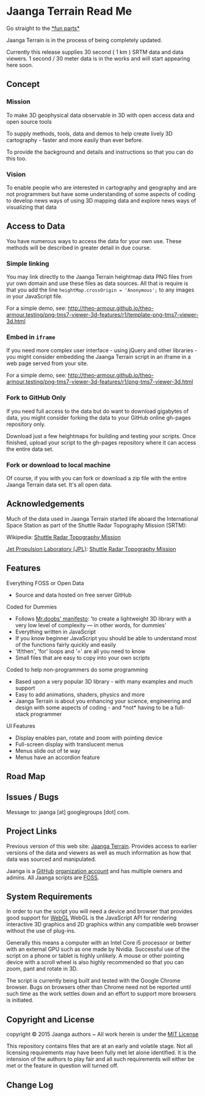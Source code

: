 Jaanga Terrain Read Me
===
<span style=display:none; >[View as web page]( http://jaanga.github.io/terrain-r2/terrain.html "view the files as apps." ) <input value="<< You are here" size=15 style="font:bold 11pt monospace;border-width:0;" ></span>  



Go straight to the [\*fun parts\*]( http://jaanga.github.io/terrain-srtm30-plus-viewers/terrain-srtm30-plus-viewers.html )

Jaanga Terrain is in the process of being completely updated.

Currently this release supplies 30 second ( 1 km ) SRTM data and data viewers. 
1 second / 30 meter data is in the works and will start appearing here soon.

<!--

### Live Demo

<iframe src="http://XXX.github.io/XXX/latest/index.html" width=100% height=500px class='overview' >
There is an `iframe` here. It is not visible when viewed on github.com/XXX. To view, click 'Web page view' just above.
</iframe>
_XXX - latest revision_ / [Full Screen]( http://XXX.github.io/latest/index.html)

-->

## Concept

### Mission  
<!-- a statement of a rationale, applicable now as well as in the future -->
To make 3D geophysical data observable in 3D with open access data and open source tools

To supply methods, tools, data and demos to help create lively 3D cartography - faster and more easily than ever before.

To provide the background and details and instructions so that you can do this too. 

### Vision  
<!--  a descriptive picture of a desired future state -->
To enable people who are interested in cartography and geography and are not programmers but have some understanding of some aspects of coding
to develop news ways of using 3D mapping data and explore news ways of visualizing that data

## Access to Data

You have numerous  ways to access the data for your own use. These methods will be described in greater detail in due course.

### Simple linking

You may link directly to the Jaanga Terrain heightmap data PNG files from yur own domain and use these files as data sources. 
All that is require is that you add the line `heightMap.crossOrigin = 'Anonymous';` to any images in your JavaScript file.  

For a simple demo, see: <http://theo-armour.github.io/theo-armour.testing/png-tms7-viewer-3d-features/r1/template-png-tms7-viewer-3d.html>

### Embed in `iframe`

If you need more complex user interface - using jQuery and other libraries - you might consider embedding the Jaanga Terrain script in an iframe in a web page served from your site.

For a simple demo, see: <http://theo-armour.github.io/theo-armour.testing/png-tms7-viewer-3d-features/r1/png-tms7-viewer-3d.html>

### Fork to GitHub Only

If you need full access to the data but do want to download gigabytes of data, 
you might consider forking the data to your GitHub online gh-pages repository only.

Download just a few heightmaps for building and testing your scripts. 
Once finished, upload your script to the gh-pages repository where it can access the entire data set.

### Fork or download to local machine

Of course, if you with you can fork or download a zip file with the entire Jaanga Terrain data set. 
It's all open data.

## Acknowledgements

Much of the data used in Jaanga Terrain started life aboard the International Space Station 
as part of the Shuttle Radar Topography Mission (SRTM):

Wikipedia: [Shuttle Radar Topography Mission]( http://en.wikipedia.org/wiki/Shuttle_Radar_Topography_Mission )


[Jet Propulsion Laboratory (JPL)]( http://www.jpl.nasa.gov/ ): [Shuttle Radar Topography Mission]( http://www2.jpl.nasa.gov/srtm/ )


## Features
<!-- and benefits -->

Everything FOSS or Open Data

* Source and data hosted on free server GitHub

Coded for Dummies

* Follows [Mr.doobs' manifesto]( https://github.com/mrdoob/three.js/blob/master/README.md ): 'to create a lightweight 3D library with a very low level of complexity — in other words, for dummies'
* Everything written in JavaScript
* If you know beginner JavaScript you should be able to understand most of the functions fairly quickly and easily
* 'If/then', 'for' loops and '=' are all you need to know
* Small files that are easy to copy into your own scripts

Coded to help non-programmers do some programming

* Based upon a very popular 3D library - with many examples and much support
* Easy to add animations, shaders, physics and more
* Jaanga Terrain is about you enhancing your science, engineering and design with some aspects of coding - and \*not\* having to be a full-stack programmer

UI Features

* Display enables pan, rotate and zoom with pointing device
* Full-screen display with translucent menus
* Menus slide out of te way
* Menus have an accordion feature


## Road Map


## Issues / Bugs

Message to: jaanga [at] googlegroups [dot] com.

## Project Links

Previous version of this web site: [Jaanga Terrain]( ../terrain/index.html ). 
Provides access to earlier versions of the data and viewers as well as much information as how that data was sourced and manipulated.


Jaanga is a [GitHub]( http://github.com) [organization account]( https://help.github.com/articles/what-s-the-difference-between-user-and-organization-accounts ) and has multiple owners and admins. 
All Jaanga scripts are [FOSS]( https://en.wikipedia.org/wiki/Free_and_open-source_software ).


## System Requirements

In order to run the script you will need a device and browser that provides good support for [WebGL](http://get.webgl.org/)
WebGL is the JavaScript API for rendering interactive 3D graphics and 2D graphics within any compatible web browser without the use of plug-ins. 

Generally this means a computer with an Intel Core i5 processor or better with an external GPU such as one made by Nvidia. 
Successful use of the script on a phone or tablet is highly unlikely. 
A mouse or other pointing device with a scroll wheel is also highly recommended so that you can zoom, pant and rotate in 3D.
 
The script is currently being built and tested with the Google Chrome browser. 
Bugs on browsers other than Chrome need not be reported until such time as the work settles down and an effort to support more browsers is initiated.


## Copyright and License

copyright &copy; 2015 Jaanga authors ~ 
All work herein is under the [MIT License]( http://jaanga.github.io/libs/jaanga-copyright-and-mit-license.md )

This repository contains files that are at an early and volatile stage. Not all licensing requirements may have been fully met let alone identified. It is the intension of the authors to play fair and all such requirements will either be met or the feature in question will turned off.


## Change Log